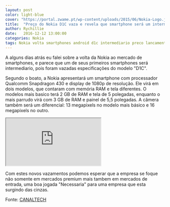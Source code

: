```yaml
---
layout: post
color: light-blue
cover: "https://portal.zwame.pt/wp-content/uploads/2015/06/Nokia-Logo.jpg"
title:  "Preço do Nokia D1C vaza e revela que smartphone será um intermediário"
author: Rychillie
date:   2016-12-12 13:00:00
categories: Nokia
tags: Nokia volta smartphones android d1c intermediario preco lancamento
---
```

A alguns dias atrás eu falei sobre a volta da Nokia ao mercado de smartphones, e parece que um de seus primeiros smartphones será intermediario, pois foram vazadas especificações do modelo "D1C".

Segundo o boato, a Nokia apresentará um smartphone com processador Qualcomm Snapdragon 430 e display de 1080p de resolução. Ele virá em dois modelos, que contaram com memória RAM e tela diferentes. O modelos mais basico terá 2 GB de RAM e tela de 5 polegadas, enquanto o mais parrudo virá com 3 GB de RAM e painel de 5,5 polegadas. A câmera também será um diferencial: 13 megapixels no modelo mais básico e 16 megapixels no outro.

<iframe max-width="70%" max-height="70%" src="https://imagens.canaltech.com.br/164007.297607-Smartphone-da-Nokia.jpg"></iframe>

Com estes novos vazamentos podemos esperar que a empresa se foque não somente em mercados premium mais tambem em mercados de entrada, uma boa jogada "Necessaria" para uma empresa que esta surgindo das cinzas.

Fonte: <a href="https://canaltech.com.br/noticia/nokia/preco-do-nokia-d1c-vaza-e-revela-que-smartphone-sera-mesmo-um-intermediario-85662/">CANALTECH</a>

<script async src="//pagead2.googlesyndication.com/pagead/js/adsbygoogle.js"></script>
<!-- Final_texto_okgnow -->
<ins class="adsbygoogle"
     style="display:block"
     data-ad-client="ca-pub-7837358846130941"
     data-ad-slot="9265933715"
     data-ad-format="auto"></ins>
<script>
(adsbygoogle = window.adsbygoogle || []).push({});
</script>
